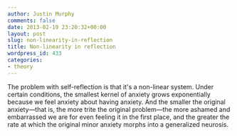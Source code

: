 ```yaml
---
author: Justin Murphy
comments: false
date: 2013-02-19 23:20:32+00:00
layout: post
slug: non-linearity-in-reflection
title: Non-linearity in reflection
wordpress_id: 433
categories:
- theory
---
```


The problem with self-reflection is that it's a non-linear system. Under certain conditions, the smallest kernel of anxiety grows exponentially because we feel anxiety about having anxiety. And the smaller the original anxiety—that is, the more trite the original problem—the more ashamed and embarrassed we are for even feeling it in the first place, and the greater the rate at which the original minor anxiety morphs into a generalized neurosis.